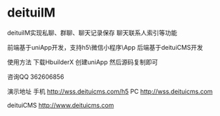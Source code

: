 # deituiIM

deituiIM实现私聊、群聊、聊天记录保存 聊天联系人索引等功能

前端基于uniApp开发，支持h5\微信小程序\App 后端基于deituiCMS开发

使用方法 下载HbuilderX 创建uniApp 然后源码复制即可

咨询QQ 362606856

演示地址 手机 http://wss.deituicms.com/h5 PC http://wss.deituicms.com 

deituiCMS http://www.deituicms.com
